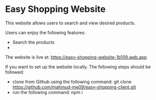 # Easy Shopping Website

This website allows users to search and view desired products.

Users can enjoy the following features:

- Search the products
- 

The website is live at: https://easy-shopping-website-1b109.web.app

If you want to set up the website locally. The following steps should be followed:

- clone from Github using the following command:
    git clone https://github.com/mahmud-me09/easy-shopping-client.git
- run the following command:
    npm i